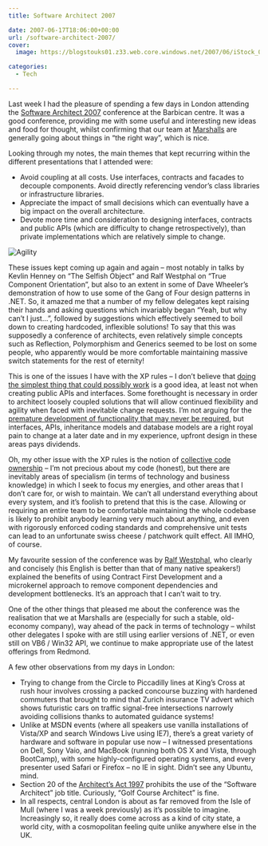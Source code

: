 ```yaml
---
title: Software Architect 2007

date: 2007-06-17T18:06:00+00:00
url: /software-architect-2007/
cover: 
  image: https://blogstouks01.z33.web.core.windows.net/2007/06/iStock_000003326440XSmall-1.jpg

categories:
  - Tech

---
```

Last week I had the pleasure of spending a few days in London attending the [Software Architect 2007][1] conference at the Barbican centre. It was a good conference, providing me with some useful and interesting new ideas and food for thought, whilst confirming that our team at [Marshalls][2] are generally going about things in “the right way”, which is nice.

Looking through my notes, the main themes that kept recurring within the different presentations that I attended were:

  * Avoid coupling at all costs. Use interfaces, contracts and facades to decouple components. Avoid directly referencing vendor’s class libraries or infrastructure libraries.
  * Appreciate the impact of small decisions which can eventually have a big impact on the overall architecture.
  * Devote more time and consideration to designing interfaces, contracts and public APIs (which are difficulty to change retrospectively), than private implementations which are relatively simple to change.<figure class="kg-card kg-image-card">

<img decoding="async" src="https://blogstouks01.z33.web.core.windows.net/2023/08/iStock_000003326440XSmall.jpg" class="kg-image" alt="Agility" loading="lazy" /> </figure> 

These issues kept coming up again and again – most notably in talks by Kevlin Henney on “The Selfish Object” and Ralf Westphal on “True Component Orientation”, but also to an extent in some of Dave Wheeler’s demonstration of how to use some of the Gang of Four design patterns in .NET. So, it amazed me that a number of my fellow delegates kept raising their hands and asking questions which invariably began “Yeah, but why can’t I just&#8230;”, followed by suggestions which effectively seemed to boil down to creating hardcoded, inflexible solutions! To say that this was supposedly a conference of architects, even relatively simple concepts such as Reflection, Polymorphism and Generics seemed to be lost on some people, who apparently would be more comfortable maintaining massive switch statements for the rest of eternity!

This is one of the issues I have with the XP rules – I don’t believe that [doing the simplest thing that could possibly work][3] is a good idea, at least not when creating public APIs and interfaces. Some forethought is necessary in order to architect loosely coupled solutions that will allow continued flexibility and agility when faced with inevitable change requests. I’m not arguing for the [premature development of functionality that may never be required][4], but interfaces, APIs, inheritance models and database models are a right royal pain to change at a later date and in my experience, upfront design in these areas pays dividends.

Oh, my other issue with the XP rules is the notion of [collective code ownership][5] – I’m not precious about my code (honest), but there are inevitably areas of specialism (in terms of technology and business knowledge) in which I seek to focus my energies, and other areas that I don’t care for, or wish to maintain. We can’t all understand everything about every system, and it’s foolish to pretend that this is the case. Allowing or requiring an entire team to be comfortable maintaining the whole codebase is likely to prohibit anybody learning very much about anything, and even with rigorously enforced coding standards and comprehensive unit tests can lead to an unfortunate swiss cheese / patchwork quilt effect. All IMHO, of course.

My favourite session of the conference was by [Ralf Westphal][6], who clearly and concisely (his English is better than that of many native speakers!) explained the benefits of using Contract First Development and a microkernel approach to remove component dependencies and development bottlenecks. It’s an approach that I can’t wait to try.

One of the other things that pleased me about the conference was the realisation that we at Marshalls are (especially for such a stable, old-economy company), way ahead of the pack in terms of technology – whilst other delegates I spoke with are still using earlier versions of .NET, or even still on VB6 / Win32 API, we continue to make appropriate use of the latest offerings from Redmond.

A few other observations from my days in London:

  * Trying to change from the Circle to Piccadilly lines at King’s Cross at rush hour involves crossing a packed concourse buzzing with hardened commuters that brought to mind that Zurich insurance TV advert which shows futuristic cars on traffic signal-free intersections narrowly avoiding collisions thanks to automated guidance systems!
  * Unlike at MSDN events (where all speakers use vanilla installations of Vista/XP and search Windows Live using IE7), there’s a great variety of hardware and software in popular use now – I witnessed presentations on Dell, Sony Vaio, and MacBook (running both OS X and Vista, through BootCamp), with some highly-configured operating systems, and every presenter used Safari or Firefox – no IE in sight. Didn’t see any Ubuntu, mind.
  * Section 20 of the [Architect’s Act 1997][7] prohibits the use of the “Software Architect” job title. Curiously, “Golf Course Architect” is fine.
  * In all respects, central London is about as far removed from the Isle of Mull (where I was a week previously) as it’s possible to imagine. Increasingly so, it really does come across as a kind of city state, a world city, with a cosmopolitan feeling quite unlike anywhere else in the UK.

 [1]: http://www.software-architect.co.uk
 [2]: http://www.marshalls.co.uk
 [3]: http://www.extremeprogramming.org/rules/simple.html
 [4]: http://www.extremeprogramming.org/rules/early.html
 [5]: http://www.extremeprogramming.org/rules/collective.html
 [6]: http://www.ralfw.de
 [7]: http://www.opsi.gov.uk/ACTS/acts1997/97022--f.htm#20